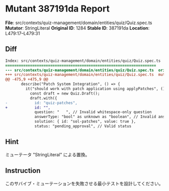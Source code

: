 # Mutant 387191da Report

**File**: src/contexts/quiz-management/domain/entities/quiz/Quiz.spec.ts
**Mutator**: StringLiteral
**Original ID**: 1284
**Stable ID**: 387191da
**Location**: L479:17–L479:31

## Diff

```diff
Index: src/contexts/quiz-management/domain/entities/quiz/Quiz.spec.ts
===================================================================
--- src/contexts/quiz-management/domain/entities/quiz/Quiz.spec.ts	original
+++ src/contexts/quiz-management/domain/entities/quiz/Quiz.spec.ts	mutated #1284
@@ -475,9 +475,9 @@
       describe("Patch System Integration", () => {
         it("should work with patch application using applyPatches", () => {
           const draft = new Quiz.Draft();
           draft.with({
-            id: "quiz-patches",
+            id: "",
             question: "   ", // Invalid whitespace-only question
             answerType: "bool" as unknown as "boolean", // Invalid answerType
             solution: { id: "sol-patches", value: true },
             status: "pending_approval", // Valid status
```

## Hint

ミューテータ "StringLiteral" による置換。

## Instruction

このサバイブ・ミューテーションを失敗させる最小テストを設計してください。

